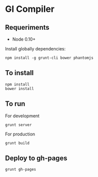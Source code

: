 GI Compiler
===========

## Requeriments

* Node 0.10+

Install globally dependencies:

    npm install -g grunt-cli bower phantomjs

## To install

    npm install
    bower install

## To run

For development
    
    grunt server

For production
    
    grunt build

## Deploy to gh-pages

    grunt gh-pages

